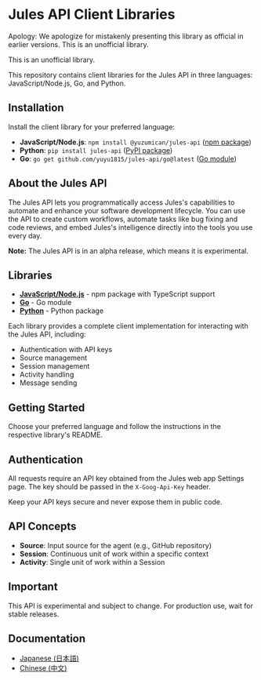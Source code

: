 # Jules API Client Libraries

Apology: We apologize for mistakenly presenting this library as official in earlier versions. This is an unofficial library.

This is an unofficial library.

This repository contains client libraries for the Jules API in three languages: JavaScript/Node.js, Go, and Python.

## Installation

Install the client library for your preferred language:

- **JavaScript/Node.js**: `npm install @yuzumican/jules-api` ([npm package](https://www.npmjs.com/package/@yuzumican/jules-api))
- **Python**: `pip install jules-api` ([PyPI package](https://pypi.org/project/jules-api/1.0/))
- **Go**: `go get github.com/yuyu1815/jules-api/go@latest` ([Go module](https://github.com/yuyu1815/jules-api/tree/main/go))

## About the Jules API

The Jules API lets you programmatically access Jules's capabilities to automate and enhance your software development lifecycle. You can use the API to create custom workflows, automate tasks like bug fixing and code reviews, and embed Jules's intelligence directly into the tools you use every day.

**Note:** The Jules API is in an alpha release, which means it is experimental.

## Libraries

- [**JavaScript/Node.js**](https://github.com/yuyu1815/jules-api/tree/main/js) - npm package with TypeScript support
- [**Go**](https://github.com/yuyu1815/jules-api/tree/main/go) - Go module
- [**Python**](https://github.com/yuyu1815/jules-api/tree/main/py) - Python package

Each library provides a complete client implementation for interacting with the Jules API, including:

- Authentication with API keys
- Source management
- Session management
- Activity handling
- Message sending

## Getting Started

Choose your preferred language and follow the instructions in the respective library's README.

## Authentication

All requests require an API key obtained from the Jules web app Settings page. The key should be passed in the `X-Goog-Api-Key` header.

Keep your API keys secure and never expose them in public code.

## API Concepts

- **Source**: Input source for the agent (e.g., GitHub repository)
- **Session**: Continuous unit of work within a specific context
- **Activity**: Single unit of work within a Session

## Important

This API is experimental and subject to change. For production use, wait for stable releases.

## Documentation

- [Japanese (日本語)](./README.ja.md)
- [Chinese (中文)](./README.zh.md)
